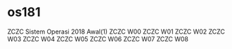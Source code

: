 # os181
ZCZC Sistem Operasi 2018 Awal(1)
ZCZC W00
ZCZC W01
ZCZC W02
ZCZC W03
ZCZC W04
ZCZC W05
ZCZC W06
ZCZC W07
ZCZC W08
